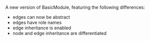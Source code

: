A new version of BasicModule, featuring the following differences:
* edges can now be abstract
* edges have role names
* edge inheritance is enabled
* node and edge inheritance are differentiated